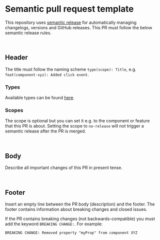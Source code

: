 # Semantic pull request template

This repository uses [semantic release](https://semantic-release.gitbook.io/semantic-release/) for automatically managing changelogs, versions and GitHub releases. This PR must follow the below semantic release rules.

<br />

## Header

The title must follow the naming scheme `type(scope): Title`, e.g. `feat(component-xyz): Added click event`.

### Types

Available types can be found [here](https://github.com/angular/angular.js/blob/master/DEVELOPERS.md#type).

### Scopes

The scope is optional but you can set it e.g. to the component or feature that this PR is about. Setting the scope to `no-release` will not trigger a semantic release after the PR is merged.

<br />

## Body

Describe all important changes of this PR in present tense.

<br />

## Footer

Insert an empty line between the PR body (description) and the footer. The footer contains information about breaking changes and closed issues.

If the PR contains breaking changes (not backwards-compatible) you must add the keyword `BREAKING CHANGE:`. For example:

`BREAKING CHANGE: Removed property "myProp" from component XYZ`
